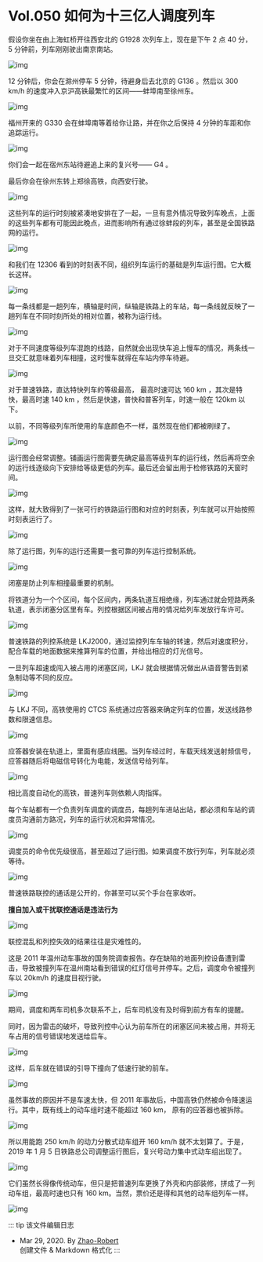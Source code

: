 # Vol.050 如何为十三亿人调度列车

假设你坐在由上海虹桥开往西安北的 G1928 次列车上，现在是下午 2 点 40 分，5 分钟前，列车刚刚驶出南京南站。

![img](https://paperclip.host/static/U6yRaDu1Naa7ZXPXPrzypibvHba2SQsyVln7x6Uia3icuL4rfHXrPSC3C1XFhGOKNY5Zak6UJjUrXyP3Hj8fZULUw.gif)

12 分钟后，你会在滁州停车 5 分钟，待避身后去北京的 G136 。然后以 300 km/h 的速度冲入京沪高铁最繁忙的区间——蚌埠南至徐州东。

![img](https://paperclip.host/static/U6yRaDu1Naa7ZXPXPrzypibvHba2SQsyVIlaoibI3vUrL5T6W5icHyPNRfibnpYAALX3RTyq6fU8azwaUhhmickHIMg.gif)

福州开来的 G330 会在蚌埠南等着给你让路，并在你之后保持 4 分钟的车距和你追踪运行。

![img](https://paperclip.host/static/U6yRaDu1Naa7ZXPXPrzypibvHba2SQsyVHVxzibdv0INEl2u9grx9TrFvJlibLruT7Xh8Zibl8g6yyXcbaZkmfnlSg.gif)

你们会一起在宿州东站待避追上来的复兴号—— G4 。

最后你会在徐州东转上郑徐高铁，向西安行驶。

![img](https://paperclip.host/static/U6yRaDu1Naa7ZXPXPrzypibvHba2SQsyVgC6cJzmtnkkSHZjn2zt66AlibtUDtmvCcnP12JecEjTicu8kyvCTzAsw.gif)

这些列车的运行时刻被紧凑地安排在了一起，一旦有意外情况导致列车晚点，上面的这些列车都有可能因此晚点，进而影响所有通过徐蚌段的列车，甚至是全国铁路网的运行。

![img](https://paperclip.host/static/U6yRaDu1Naa7ZXPXPrzypibvHba2SQsyVKibGLQoIibq6Uhe24TFRD2nV4InmxPgpLCE0NBs0WWbiaia3g0rqAvTokw.gif)

和我们在 12306 看到的时刻表不同，组织列车运行的基础是列车运行图。它大概长这样。

![img](https://paperclip.host/static/U6yRaDu1Naa7ZXPXPrzypibvHba2SQsyVZLj18zcl4mfMQ71ibH7SXD8A67XGU64lHqwFxj8mgnQWs8XNPVbo3bA.gif)

每一条线都是一趟列车，横轴是时间，纵轴是铁路上的车站，每一条线就反映了一趟列车在不同时刻所处的相对位置，被称为运行线。

![img](https://paperclip.host/static/U6yRaDu1Naa7ZXPXPrzypibvHba2SQsyVeFhSsrLq4wwCERD6PJMVicoDpcoCR0jBEDlSbhnBrpVRTFgPXgz28Tw.gif)

对于不同速度等级列车混跑的线路，自然就会出现快车追上慢车的情况，两条线一旦交汇就意味着列车相撞，这时慢车就得在车站内停车待避。

![img](https://paperclip.host/static/U6yRaDu1Naa7ZXPXPrzypibvHba2SQsyV3RmbpLtGeGpK9AclVImjDYMdRyZBPfEdBmbItVzHdXqXAFeibl7lQxA.gif)

对于普速铁路，直达特快列车的等级最高， 最高时速可达 160 km ，其次是特快，最高时速 140 km ，然后是快速，普快和普客列车，时速一般在 120km 以下。

以前，不同等级列车所使用的车底颜色不一样，虽然现在他们都被刷绿了。

![img](https://paperclip.host/static/U6yRaDu1Naa7ZXPXPrzypibvHba2SQsyVJgDiaj4TWUzVibmKsK7AZ7vRWgq4neudibibHFlNJp64YWRDJhjXCnmPRw.gif)

运行图会经常调整。铺画运行图需要先确定最高等级列车的运行线，然后再将空余的运行线逐级向下安排给等级更低的列车。最后还会留出用于检修铁路的天窗时间。

![img](https://paperclip.host/static/U6yRaDu1Naa7ZXPXPrzypibvHba2SQsyVAg882Jbibt1VF2NydrpSQSzCCDX6xiasLXW3JDMN6cxtB49FV4dVia0XA.gif)

这样，就大致得到了一张可行的铁路运行图和对应的时刻表，列车就可以开始按照时刻表运行了。

![img](https://paperclip.host/static/U6yRaDu1Naa7ZXPXPrzypibvHba2SQsyVia5jCj1qe1jzDib0JweE2eBfIVebOAkKjC8cL2KKKwl13MQxUToarUrQ.png)

除了运行图，列车的运行还需要一套可靠的列车运行控制系统。

![img](https://paperclip.host/static/U6yRaDu1Naa7ZXPXPrzypibvHba2SQsyVUibSl3J9GROE6RxlLJvZKy1BZunD9K6mqsNnmx6Q55h21A1EFZH7nzQ.gif)

闭塞是防止列车相撞最重要的机制。

将铁道分为一个个区间，每个区间内，两条轨道互相绝缘，列车通过就会短路两条轨道，表示闭塞分区里有车。列控根据区间被占用的情况给列车发放行车许可。

![img](https://paperclip.host/static/U6yRaDu1Naa7ZXPXPrzypibvHba2SQsyVibfS9KzuLKHJbjpFxXdvlQRm8ckojytarJ28ggANZw8I3uBYQ965Z6g.gif)

普速铁路的列控系统是 LKJ2000，通过监控列车车轴的转速，然后对速度积分，配合车载的地面数据来推算列车的位置，并给出相应的灯光信号。

一旦列车超速或闯入被占用的闭塞区间，LKJ 就会根据情况做出从语音警告到紧急制动等不同的反应。

![img](https://paperclip.host/static/U6yRaDu1Naa7ZXPXPrzypibvHba2SQsyVOII52yVj5YgcSt4ABtibXNfr2rbrFVfRpbIjOmicVia4ibPwCqbwff9nKw.gif)

与 LKJ 不同，高铁使用的 CTCS 系统通过应答器来确定列车的位置，发送线路参数和限速信息。

![img](https://paperclip.host/static/U6yRaDu1Naa7ZXPXPrzypibvHba2SQsyVXY4VcCuLAqiamuibTYicJeuVhAl0svckmjdsm75IyJ4ibIo4nD8NCShYaA.gif)

应答器安装在轨道上，里面有感应线圈。当列车经过时，车载天线发送射频信号，应答器随后将电磁信号转化为电能，发送信号给列车。

![img](https://paperclip.host/static/U6yRaDu1Naa7ZXPXPrzypibvHba2SQsyVatjNm3yNrkfZszGZglfzUkpWvdDII1I80S8lanWR9eiao3jEbkak1Qw.gif)

相比高度自动化的高铁，普速列车则依赖人肉指挥。

每个车站都有一个负责列车调度的调度员，每趟列车进站出站，都必须和车站的调度员沟通前方路况，列车的运行状况和异常情况。

![img](https://paperclip.host/static/U6yRaDu1Naa7ZXPXPrzypibvHba2SQsyVibFk1lUJn6eUZjsic9hD9ZfT53yZ2mPNICRF8tNXicwR44zQaEuHT8MFg.gif)

调度员的命令优先级很高，甚至超过了运行图。如果调度不放行列车，列车就必须等待。

![img](https://paperclip.host/static/U6yRaDu1Naa7ZXPXPrzypibvHba2SQsyV9kENiaMIIaKv7DcSSYmA7FqnGaRPFpXaSjut5SH07Jz2fnEmCjLIn7g.gif)

普速铁路联控的通话是公开的，你甚至可以买个手台在家收听。

**擅自加入或干扰联控通话是违法行为**

![img](https://paperclip.host/static/U6yRaDu1Naa7ZXPXPrzypibvHba2SQsyVf3BpeLoEiamTibNF089lmqiaGSiakowlOMuaMvDE5vPd1ysdDM1mU3CwibQ.png)

联控混乱和列控失效的结果往往是灾难性的。

这是 2011 年温州动车事故的国务院调查报告。存在缺陷的地面列控设备遭到雷击，导致被撞列车在温州南站看到错误的红灯信号并停车。之后，调度命令被撞列车以 20km/h 的速度目视行驶。

![img](https://paperclip.host/static/U6yRaDu1Naa7ZXPXPrzypibvHba2SQsyVa8hUyy5efNhJyCWV1fZAHC4ytCXibvzRyHhq7tfNgknEEgaO6DS420w.gif)

期间，调度和两车司机多次联系不上，后车司机没有及时得到前方有车的提醒。

同时，因为雷击的破坏，导致列控中心认为前车所在的闭塞区间未被占用，并将无车占用的信号错误地发送给后车。

![img](https://paperclip.host/static/U6yRaDu1Naa7ZXPXPrzypibvHba2SQsyVGWJXWkSvhL6c0YOOW9voqic4FAG2pyWQ5QODkBvvp5rxhLmx8xsL8zA.gif)

这样，后车就在错误的引导下撞向了低速行驶的前车。

![img](https://paperclip.host/static/U6yRaDu1Naa7ZXPXPrzypibvHba2SQsyVdMzTII3vONMF3aQFaKBUc2Oh7oTpmR0iampIHeRJJ4hZTR6nNMoVq4w.gif)

虽然事故的原因并不是车速太快，但 2011 年事故后，中国高铁仍然被命令降速运行。其中，既有线上的动车组时速不能超过 160 km， 原有的应答器也被拆除。

![img](https://paperclip.host/static/U6yRaDu1Naa7ZXPXPrzypibvHba2SQsyVy4vlIibv8CZQXWqBS5N343l5jibyHWPEBZIAgVke3DEibwSiazEfmuHlpQ.gif)

所以用能跑 250 km/h 的动力分散式动车组开 160 km/h 就不太划算了。于是，2019 年 1 月 5 日铁路总公司调整运行图后，复兴号动力集中式动车组出现了。

![img](https://paperclip.host/static/U6yRaDu1Naa7ZXPXPrzypibvHba2SQsyVkH9xFldHn0ibiaZyEO1RpwRybSUqY1fm56nDpfLOXywy4KzDYOe66ibYw.gif)

它们虽然长得像传统动车，但只是把普速列车更换了外壳和内部装修，拼成了一列动车组，最高时速也只有 160 km。当然，票价还是得和其他的动车组列车一样。

![img](https://paperclip.host/static/U6yRaDu1Naa7ZXPXPrzypibvHba2SQsyVbNRfIIM9F02BkZCYnCTATjleTicbOGlNvPAicRreM4QnY4qdnDURKujg.gif)

::: tip 该文件编辑日志

- Mar 29, 2020. By [Zhao-Robert](https://github.com/Zhao-Robert)  
创建文件 & Markdown 格式化
:::
